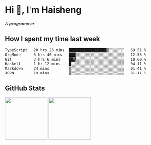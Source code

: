 
# Hi 👋, I'm Haisheng

*A programmer*

<!---
## What I'm reading

[Reading list](https://freizl.github.io/info/books.html)
-->

## How I spent my time last week

<!--START_SECTION:waka-->

```txt
TypeScript   20 hrs 23 mins  █████████████████▒░░░░░░░   69.51 %
OrgMode      3 hrs 40 mins   ███░░░░░░░░░░░░░░░░░░░░░░   12.53 %
Git          3 hrs 6 mins    ██▓░░░░░░░░░░░░░░░░░░░░░░   10.60 %
Haskell      1 hr 12 mins    █░░░░░░░░░░░░░░░░░░░░░░░░   04.11 %
Markdown     24 mins         ▒░░░░░░░░░░░░░░░░░░░░░░░░   01.41 %
JSON         19 mins         ▒░░░░░░░░░░░░░░░░░░░░░░░░   01.11 %
```

<!--END_SECTION:waka-->

## GitHub Stats

<a href="https://github.com/hw202207">
  <img height="137px" src="https://github-readme-stats.vercel.app/api?username=freizl&hide_title=false&hide_border=true&show_icons=true&include_all_commits=true&count_private=true&line_height=21&theme=" />
  <img height="137px" src="https://github-readme-stats.vercel.app/api/top-langs/?username=freizl&hide_title=true&hide_border=true&layout=compact&langs_count=6&theme=" />
</a>

